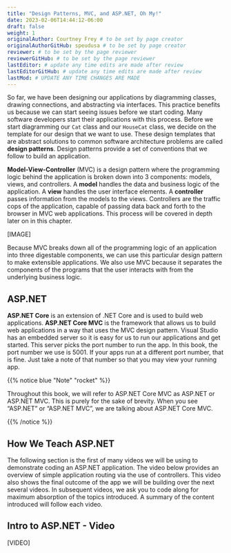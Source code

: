 ```yaml
---
title: "Design Patterns, MVC, and ASP.NET, Oh My!"
date: 2023-02-06T14:44:12-06:00
draft: false
weight: 1
originalAuthor: Courtney Frey # to be set by page creator
originalAuthorGitHub: speudusa # to be set by page creator
reviewer: # to be set by the page reviewer
reviewerGitHub: # to be set by the page reviewer
lastEditor: # update any time edits are made after review
lastEditorGitHub: # update any time edits are made after review
lastMod: # UPDATE ANY TIME CHANGES ARE MADE
---
```


So far, we have been designing our applications by diagramming classes, drawing connections, and abstracting via interfaces. This practice benefits us because we can start seeing issues before we start coding. Many software developers start their applications with this process. Before we start diagramming our `Cat` class and our `HouseCat` class, we decide on the template for our design that we want to use. These design templates that are abstract solutions to common software architecture problems are called **design patterns**. Design patterns provide a set of conventions that we follow to build an application.

**Model-View-Controller** (MVC) is a design pattern where the programming logic behind the application is broken down into 3 components: models, views, and controllers. A **model** handles the data and business logic of the application. A **view** handles the user interface elements. A **controller** passes information from the models to the views. Controllers are the traffic cops of the application, capable of passing data back and forth to the browser in MVC web applications. This process will be covered in depth later on in this chapter.

[IMAGE]

Because MVC breaks down all of the programming logic of an application into three digestable components, we can use this particular design pattern to make extensible applications. We also use MVC because it separates the components of the programs that the user interacts with from the underlying business logic.

## ASP.NET

**ASP.NET Core** is an extension of .NET Core and is used to build web applications. **ASP.NET Core MVC** is the framework that allows us to build web applications in a way that uses the MVC design pattern. Visual Studio has an embedded server so it is easy for us to run our applications and get started. This server picks the port number to run the app. In this book, the port number we use is 5001. If your apps run at a different port number, that is fine. Just take a note of that number so that you may view your running app.

{{% notice blue "Note" "rocket" %}} 

   Throughout this book, we will refer to ASP.NET Core MVC as ASP.NET or ASP.NET MVC. This is purely for the sake of brevity. When you see “ASP.NET” or “ASP.NET MVC”, we are talking about ASP.NET Core MVC.

{{% /notice %}}

## How We Teach ASP.NET

The following section is the first of many videos we will be using to demonstrate coding an ASP.NET application. The video below provides an overview of simple application routing via the use of controllers. This video also shows the final outcome of the app we will be building over the next several videos. In subsequent videos, we ask you to code along for maximum absorption of the topics introduced. A summary of the content introduced will follow each video.

## Intro to ASP.NET - Video

[VIDEO]